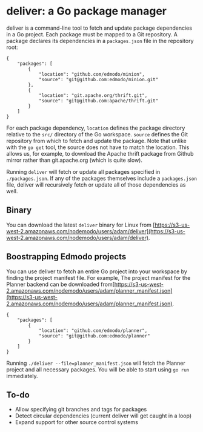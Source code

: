 deliver: a Go package manager
=======

deliver is a command-line tool to fetch and update package dependencies in a Go project.
Each package must be mapped to a Git repository. A package declares its dependencies in a `packages.json` file in the repository root:

```
{
    "packages": [
        {
            "location": "github.com/edmodo/minion",
            "source": "git@github.com:edmodo/minion.git"
        },
        {
            "location": "git.apache.org/thrift.git",
            "source": "git@github.com:apache/thrift.git"
        }
    ]
}
```

For each package dependency, `location` defines the package directory relative to the `src/` directory of the Go workspace.
`source` defines the Git repository from which to fetch and update the package. Note that unlike with the `go get` tool,
the source does not have to match the location. This allows us, for example, to download the Apache thrift package from Github
mirror rather than git.apache.org (which is quite slow).

Running `deliver` will fetch or update all packages specified in `./packages.json`. If any of the packages themselves include a `packages.json` file, deliver will recursively fetch or update all of those dependencies as well.


Binary
------
You can download the latest `deliver` binary for Linux from [https://s3-us-west-2.amazonaws.com/nodemodo/users/adam/deliver](https://s3-us-west-2.amazonaws.com/nodemodo/users/adam/deliver).


Boostrapping Edmodo projects
----------------------------
You can use deliver to fetch an entire Go project into your workspace by finding the project manifest file.
For example, The project manifest for the Planner backend can be downloaded from[https://s3-us-west-2.amazonaws.com/nodemodo/users/adam/planner_manifest.json](https://s3-us-west-2.amazonaws.com/nodemodo/users/adam/planner_manifest.json).

```
{
    "packages": [
        {
            "location": "github.com/edmodo/planner",
            "source": "git@github.com:edmodo/planner"
        }
    ]
}
```

Running `./deliver --file=planner_manifest.json` will fetch the Planner project and all necessary packages. You will be able to start using `go run` immediately.


To-do
-----
- Allow specifying git branches and tags for packages
- Detect circular dependencies (current deliver will get caught in a loop)
- Expand support for other source control systems
